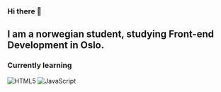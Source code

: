 ### Hi there 👋

## I am a norwegian student, studying Front-end Development in Oslo. 

### Currently learning

![HTML5](https://img.shields.io/badge/-HTML5-black?style=for-the-badge&logo=HTML5)
![JavaScript](https://img.shields.io/badge/-JavaScript-black?style=for-the-badge&logo=javascript)

<!--
**martinbolsnes/martinbolsnes** is a ✨ _special_ ✨ repository because its `README.md` (this file) appears on your GitHub profile.

Here are some ideas to get you started:

- 🔭 I’m currently working on ...
- 🌱 I’m currently learning ...
- 👯 I’m looking to collaborate on ...
- 🤔 I’m looking for help with ...
- 💬 Ask me about ...
- 📫 How to reach me: ...
- 😄 Pronouns: ...
- ⚡ Fun fact: ...
-->
